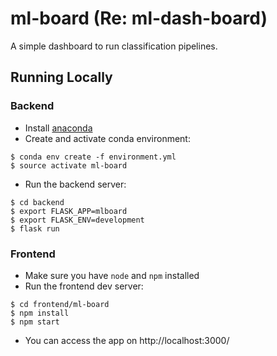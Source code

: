 # ml-board (Re: ml-dash-board)

A simple dashboard to run classification pipelines.

## Running Locally

### Backend

- Install [anaconda](https://www.anaconda.com/distribution/)
- Create and activate conda environment:
```
$ conda env create -f environment.yml
$ source activate ml-board
```
- Run the backend server:
```
$ cd backend
$ export FLASK_APP=mlboard
$ export FLASK_ENV=development
$ flask run
```

### Frontend

- Make sure you have `node` and `npm` installed
- Run the frontend dev server:
```
$ cd frontend/ml-board
$ npm install
$ npm start
```
- You can access the app on http://localhost:3000/
